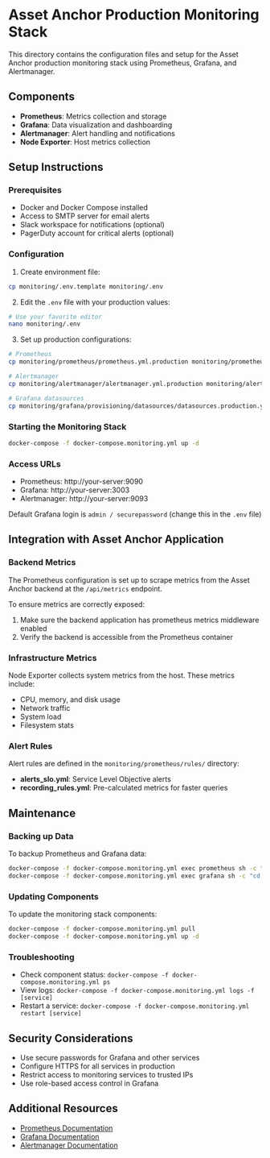 # Asset Anchor Production Monitoring Stack

This directory contains the configuration files and setup for the Asset Anchor production monitoring stack using Prometheus, Grafana, and Alertmanager.

## Components

- **Prometheus**: Metrics collection and storage
- **Grafana**: Data visualization and dashboarding
- **Alertmanager**: Alert handling and notifications
- **Node Exporter**: Host metrics collection

## Setup Instructions

### Prerequisites

- Docker and Docker Compose installed
- Access to SMTP server for email alerts
- Slack workspace for notifications (optional)
- PagerDuty account for critical alerts (optional)

### Configuration

1. Create environment file:

```bash
cp monitoring/.env.template monitoring/.env
```

2. Edit the `.env` file with your production values:

```bash
# Use your favorite editor
nano monitoring/.env
```

3. Set up production configurations:

```bash
# Prometheus
cp monitoring/prometheus/prometheus.yml.production monitoring/prometheus/prometheus.yml

# Alertmanager
cp monitoring/alertmanager/alertmanager.yml.production monitoring/alertmanager/alertmanager.yml

# Grafana datasources
cp monitoring/grafana/provisioning/datasources/datasources.production.yml monitoring/grafana/provisioning/datasources/datasources.yml
```

### Starting the Monitoring Stack

```bash
docker-compose -f docker-compose.monitoring.yml up -d
```

### Access URLs

- Prometheus: http://your-server:9090
- Grafana: http://your-server:3003
- Alertmanager: http://your-server:9093

Default Grafana login is `admin / securepassword` (change this in the `.env` file)

## Integration with Asset Anchor Application

### Backend Metrics

The Prometheus configuration is set up to scrape metrics from the Asset Anchor backend at the `/api/metrics` endpoint.

To ensure metrics are correctly exposed:

1. Make sure the backend application has prometheus metrics middleware enabled
2. Verify the backend is accessible from the Prometheus container

### Infrastructure Metrics

Node Exporter collects system metrics from the host. These metrics include:

- CPU, memory, and disk usage
- Network traffic
- System load
- Filesystem stats

### Alert Rules

Alert rules are defined in the `monitoring/prometheus/rules/` directory:

- **alerts_slo.yml**: Service Level Objective alerts
- **recording_rules.yml**: Pre-calculated metrics for faster queries

## Maintenance

### Backing up Data

To backup Prometheus and Grafana data:

```bash
docker-compose -f docker-compose.monitoring.yml exec prometheus sh -c "cd /prometheus && tar czf - ." > prometheus_data_backup.tar.gz
docker-compose -f docker-compose.monitoring.yml exec grafana sh -c "cd /var/lib/grafana && tar czf - ." > grafana_data_backup.tar.gz
```

### Updating Components

To update the monitoring stack components:

```bash
docker-compose -f docker-compose.monitoring.yml pull
docker-compose -f docker-compose.monitoring.yml up -d
```

### Troubleshooting

- Check component status: `docker-compose -f docker-compose.monitoring.yml ps`
- View logs: `docker-compose -f docker-compose.monitoring.yml logs -f [service]`
- Restart a service: `docker-compose -f docker-compose.monitoring.yml restart [service]`

## Security Considerations

- Use secure passwords for Grafana and other services
- Configure HTTPS for all services in production
- Restrict access to monitoring services to trusted IPs
- Use role-based access control in Grafana

## Additional Resources

- [Prometheus Documentation](https://prometheus.io/docs/introduction/overview/)
- [Grafana Documentation](https://grafana.com/docs/)
- [Alertmanager Documentation](https://prometheus.io/docs/alerting/latest/alertmanager/)
